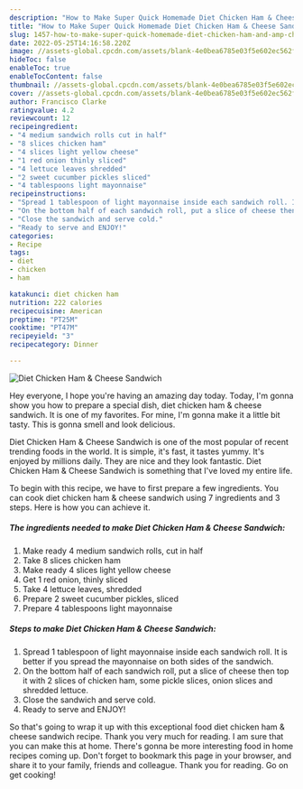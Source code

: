 ```yaml
---
description: "How to Make Super Quick Homemade Diet Chicken Ham & Cheese Sandwich"
title: "How to Make Super Quick Homemade Diet Chicken Ham & Cheese Sandwich"
slug: 1457-how-to-make-super-quick-homemade-diet-chicken-ham-and-amp-cheese-sandwich
date: 2022-05-25T14:16:58.220Z
image: //assets-global.cpcdn.com/assets/blank-4e0bea6785e03f5e602ec562f230caae08da540cada707380b4fe1bbebba43da.png
hideToc: false
enableToc: true
enableTocContent: false
thumbnail: //assets-global.cpcdn.com/assets/blank-4e0bea6785e03f5e602ec562f230caae08da540cada707380b4fe1bbebba43da.png
cover: //assets-global.cpcdn.com/assets/blank-4e0bea6785e03f5e602ec562f230caae08da540cada707380b4fe1bbebba43da.png
author: Francisco Clarke
ratingvalue: 4.2
reviewcount: 12
recipeingredient:
- "4 medium sandwich rolls cut in half"
- "8 slices chicken ham"
- "4 slices light yellow cheese"
- "1 red onion thinly sliced"
- "4 lettuce leaves shredded"
- "2 sweet cucumber pickles sliced"
- "4 tablespoons light mayonnaise"
recipeinstructions:
- "Spread 1 tablespoon of light mayonnaise inside each sandwich roll. It is better if you spread the mayonnaise on both sides of the sandwich."
- "On the bottom half of each sandwich roll, put a slice of cheese then top it with 2 slices of chicken ham, some pickle slices, onion slices and shredded lettuce."
- "Close the sandwich and serve cold."
- "Ready to serve and ENJOY!"
categories:
- Recipe
tags:
- diet
- chicken
- ham

katakunci: diet chicken ham 
nutrition: 222 calories
recipecuisine: American
preptime: "PT25M"
cooktime: "PT47M"
recipeyield: "3"
recipecategory: Dinner

---
```



![Diet Chicken Ham & Cheese Sandwich](//assets-global.cpcdn.com/assets/blank-4e0bea6785e03f5e602ec562f230caae08da540cada707380b4fe1bbebba43da.png)

Hey everyone, I hope you're having an amazing day today. Today, I'm gonna show you how to prepare a special dish, diet chicken ham & cheese sandwich. It is one of my favorites. For mine, I'm gonna make it a little bit tasty. This is gonna smell and look delicious.

Diet Chicken Ham & Cheese Sandwich is one of the most popular of recent trending foods in the world. It is simple, it's fast, it tastes yummy. It's enjoyed by millions daily. They are nice and they look fantastic. Diet Chicken Ham & Cheese Sandwich is something that I've loved my entire life.




To begin with this recipe, we have to first prepare a few ingredients. You can cook diet chicken ham & cheese sandwich using 7 ingredients and 3 steps. Here is how you can achieve it.

<!--inarticleads1-->

##### The ingredients needed to make Diet Chicken Ham & Cheese Sandwich:

1. Make ready 4 medium sandwich rolls, cut in half
1. Take 8 slices chicken ham
1. Make ready 4 slices light yellow cheese
1. Get 1 red onion, thinly sliced
1. Take 4 lettuce leaves, shredded
1. Prepare 2 sweet cucumber pickles, sliced
1. Prepare 4 tablespoons light mayonnaise




<!--inarticleads2-->

##### Steps to make Diet Chicken Ham & Cheese Sandwich:

1. Spread 1 tablespoon of light mayonnaise inside each sandwich roll. It is better if you spread the mayonnaise on both sides of the sandwich.
1. On the bottom half of each sandwich roll, put a slice of cheese then top it with 2 slices of chicken ham, some pickle slices, onion slices and shredded lettuce.
1. Close the sandwich and serve cold.
1. Ready to serve and ENJOY!



So that's going to wrap it up with this exceptional food diet chicken ham & cheese sandwich recipe. Thank you very much for reading. I am sure that you can make this at home. There's gonna be more interesting food in home recipes coming up. Don't forget to bookmark this page in your browser, and share it to your family, friends and colleague. Thank you for reading. Go on get cooking!
